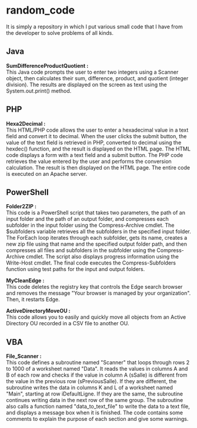 # random_code
It is simply a repository in which I put various small code that I have from the developer to solve problems of all kinds.

## Java
**SumDifferenceProductQuotient :** <br>
This Java code prompts the user to enter two integers using a Scanner object, then calculates their sum, difference, product, and quotient (integer division). The results are displayed on the screen as text using the System.out.print() method.

## PHP
**Hexa2Decimal :** <br>
This HTML/PHP code allows the user to enter a hexadecimal value in a text field and convert it to decimal. When the user clicks the submit button, the value of the text field is retrieved in PHP, converted to decimal using the hexdec() function, and the result is displayed on the HTML page. The HTML code displays a form with a text field and a submit button. The PHP code retrieves the value entered by the user and performs the conversion calculation. The result is then displayed on the HTML page. The entire code is executed on an Apache server.

## PowerShell
**Folder2ZIP :** <br>
This code is a PowerShell script that takes two parameters, the path of an input folder and the path of an output folder, and compresses each subfolder in the input folder using the Compress-Archive cmdlet.
The $subfolders variable retrieves all the subfolders in the specified input folder. The ForEach loop iterates through each subfolder, gets its name, creates a new zip file using that name and the specified output folder path, and then compresses all files and subfolders in the subfolder using the Compress-Archive cmdlet. The script also displays progress information using the Write-Host cmdlet.
The final code executes the Compress-Subfolders function using test paths for the input and output folders.

**MyCleanEdge :** <br>
This code deletes the registry key that controls the Edge search browser and removes the message "Your browser is managed by your organization". Then, it restarts Edge.

**ActiveDirectoryMoveOU :** <br>
This code allows you to easily and quickly move all objects from an Active Directory OU recorded in a CSV file to another OU.

## VBA
**File_Scanner :** <br>
This code defines a subroutine named "Scanner" that loops through rows 2 to 1000 of a worksheet named "Data". It reads the values in columns A and B of each row and checks if the value in column A (sSalle) is different from the value in the previous row (sPreviousSalle). If they are different, the subroutine writes the data in columns K and L of a worksheet named "Main", starting at row iDefaultLigne. If they are the same, the subroutine continues writing data in the next row of the same group. The subroutine also calls a function named "data_to_text_file" to write the data to a text file, and displays a message box when it is finished. The code contains some comments to explain the purpose of each section and give some warnings. <br>
